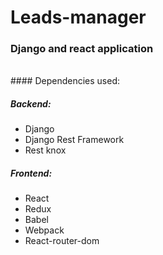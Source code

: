 # Leads-manager
### Django and react application 
<br>
#### Dependencies used:

##### Backend:
- Django
- Django Rest Framework
- Rest knox

##### Frontend:
- React
- Redux
- Babel
- Webpack
- React-router-dom
